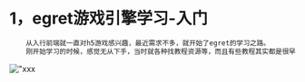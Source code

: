 # 1，egret游戏引擎学习-入门

```html
    从入行前端就一直对h5游戏感兴趣，最近需求不多，就开始了egret的学习之路。
    刚开始学习的时候，感觉无从下手，当时就各种找教程资源等，而且有些教程其实都是很早以前的了，有些方法早就发生变化或者废弃了。稍微入门之后，发现自己当时真是sx，原来所有教程的都写在文档和示例里面了。尤其是示例，实时预览效果，还可以编辑。也可以下载代码在本地环境运行。在API文档里面，每个方法都有详细的介绍以及示例代码。
```

!["xxx](./img)